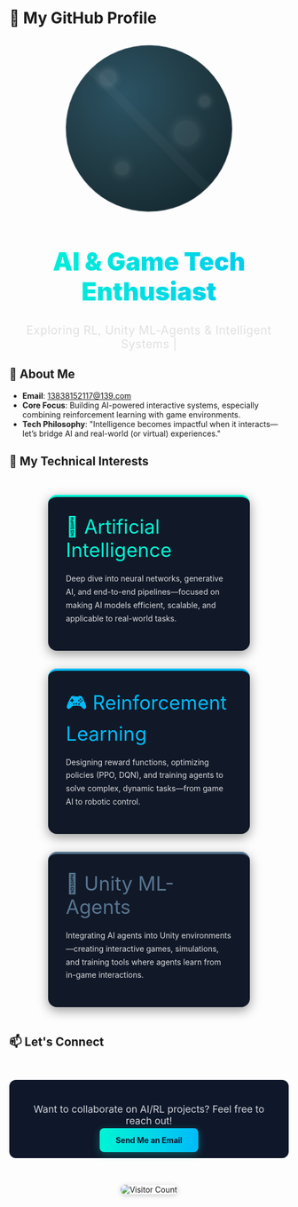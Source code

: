# 🌟 My GitHub Profile

<div align="center">
  <!-- 旋转发光星球（核心效果） -->
  <div style="position: relative; width: 300px; height: 300px; margin: 2rem auto; border-radius: 50%; overflow: hidden; animation: planetSpin 25s linear infinite;">
    <!-- 星球主体 -->
    <div style="width: 100%; height: 100%; background: radial-gradient(circle at 35% 30%, #2c5364, #203a43, #0f2027);">
      <!-- 星球表面纹理 -->
      <div style="position: absolute; top: 15%; left: 20%; width: 30px; height: 30px; border-radius: 50%; background: rgba(255,255,255,0.1); box-shadow: 0 0 15px rgba(255,255,255,0.2);"></div>
      <div style="position: absolute; top: 45%; left: 65%; width: 45px; height: 45px; border-radius: 50%; background: rgba(255,255,255,0.08); box-shadow: 0 0 20px rgba(255,255,255,0.15);"></div>
      <div style="position: absolute; top: 70%; left: 30%; width: 25px; height: 25px; border-radius: 50%; background: rgba(255,255,255,0.09); box-shadow: 0 0 18px rgba(255,255,255,0.18);"></div>
      <div style="position: absolute; top: 30%; left: 80%; width: 20px; height: 20px; border-radius: 50%; background: rgba(255,255,255,0.1); box-shadow: 0 0 12px rgba(255,255,255,0.2);"></div>
      <div style="position: absolute; top: 0; left: 0; width: 100%; height: 100%; background: linear-gradient(45deg, transparent 48%, rgba(255,255,255,0.03) 48%, rgba(255,255,255,0.03) 52%, transparent 52%);"></div>
    </div>
    <!-- 外层发光光晕（脉冲效果） -->
    <div style="position: absolute; top: -20px; left: -20px; width: 340px; height: 340px; border-radius: 50%; box-shadow: 0 0 40px #00f5d4, 0 0 80px rgba(0,245,212,0.5), 0 0 120px rgba(0,245,212,0.3); animation: glowPulse 3s ease-in-out infinite;"></div>
    <!-- 内层光晕（反向旋转） -->
    <div style="position: absolute; top: -10px; left: -10px; width: 320px; height: 320px; border-radius: 50%; box-shadow: 0 0 25px #00bbf9, 0 0 50px rgba(0,187,249,0.4); animation: planetSpin 25s linear infinite reverse;"></div>
  </div>

  <!-- 标题（渐变流动效果） -->
  <h1 style="font-size: 2.8rem; font-weight: 900; background: linear-gradient(90deg, #00f5d4, #00bbf9, #577590); background-size: 250% auto; color: transparent; background-clip: text; -webkit-background-clip: text; animation: textFlow 6s ease infinite;">
    AI & Game Tech Enthusiast
  </h1>

  <!-- 副标题（闪烁光标） -->
  <p style="font-size: 1.3rem; color: #e0e0e0; margin: 1.5rem 0; letter-spacing: 0.5px;">
    Exploring RL, Unity ML-Agents & Intelligent Systems <span style="animation: cursorBlink 1.2s step-end infinite;">|</span>
  </p>
</div>


## 🚀 About Me
- **Email**: <a href="mailto:13838152117@139.com" style="color: #00f5d4; text-decoration: none; transition: all 0.3s ease; border-bottom: 1px dashed transparent;">13838152117@139.com</a>
- **Core Focus**: Building AI-powered interactive systems, especially combining reinforcement learning with game environments.
- **Tech Philosophy**: "Intelligence becomes impactful when it interacts—let’s bridge AI and real-world (or virtual) experiences."


## 🔬 My Technical Interests
<div style="display: flex; flex-wrap: wrap; gap: 2rem; justify-content: center; margin: 3rem 0; padding: 0 1rem;">
  <!-- AI 卡片 -->
  <div style="width: 300px; padding: 2rem; border-radius: 16px; background: #111827; box-shadow: 0 6px 20px rgba(0,0,0,0.4); transition: all 0.4s ease; border-top: 4px solid #00f5d4; color: #f3f4f6;">
    <div style="font-size: 2.2rem; margin-bottom: 1.2rem; color: #00f5d4;">🤖 Artificial Intelligence</div>
    <p style="line-height: 1.7; opacity: 0.9;">Deep dive into neural networks, generative AI, and end-to-end pipelines—focused on making AI models efficient, scalable, and applicable to real-world tasks.</p>
  </div>

  <!-- 强化学习卡片 -->
  <div style="width: 300px; padding: 2rem; border-radius: 16px; background: #111827; box-shadow: 0 6px 20px rgba(0,0,0,0.4); transition: all 0.4s ease; border-top: 4px solid #00bbf9; color: #f3f4f6;">
    <div style="font-size: 2.2rem; margin-bottom: 1.2rem; color: #00bbf9;">🎮 Reinforcement Learning</div>
    <p style="line-height: 1.7; opacity: 0.9;">Designing reward functions, optimizing policies (PPO, DQN), and training agents to solve complex, dynamic tasks—from game AI to robotic control.</p>
  </div>

  <!-- Unity ML-Agents 卡片 -->
  <div style="width: 300px; padding: 2rem; border-radius: 16px; background: #111827; box-shadow: 0 6px 20px rgba(0,0,0,0.4); transition: all 0.4s ease; border-top: 4px solid #577590; color: #f3f4f6;">
    <div style="font-size: 2.2rem; margin-bottom: 1.2rem; color: #577590;">🎯 Unity ML-Agents</div>
    <p style="line-height: 1.7; opacity: 0.9;">Integrating AI agents into Unity environments—creating interactive games, simulations, and training tools where agents learn from in-game interactions.</p>
  </div>
</div>


## 📫 Let's Connect
<div align="center" style="margin: 3rem 0; padding: 1.5rem; border-radius: 12px; background: #0f172a; width: fit-content; margin-left: auto; margin-right: auto;">
  <p style="font-size: 1.1rem; color: #d1d5db; margin-bottom: 1rem;">Want to collaborate on AI/RL projects? Feel free to reach out!</p>
  <a href="mailto:13838152117@139.com" style="padding: 0.8rem 1.8rem; background: linear-gradient(90deg, #00f5d4, #00bbf9); color: #0f172a; font-weight: bold; border-radius: 8px; text-decoration: none; transition: all 0.3s ease; box-shadow: 0 4px 15px rgba(0,245,212,0.3);">
    Send Me an Email
  </a>
</div>


<!-- 访客计数器（已替换你的用户名） -->
<div align="center" style="margin: 2rem 0;">
  <img src="https://visitor-badge.laobi.icu/badge?page_id=Ricardo-shuo-liu.Ricardo-shuo-liu" alt="Visitor Count" style="border-radius: 8px; box-shadow: 0 2px 10px rgba(0,0,0,0.2);">
</div>


<!-- 动画样式（兼容 GitHub 渲染） -->
<style>
  @keyframes planetSpin {
    0% { transform: rotate(0deg); }
    100% { transform: rotate(360deg); }
  }
  @keyframes glowPulse {
    0%, 100% { box-shadow: 0 0 40px #00f5d4, 0 0 80px rgba(0,245,212,0.5), 0 0 120px rgba(0,245,212,0.3); }
    50% { box-shadow: 0 0 60px #00f5d4, 0 0 100px rgba(0,245,212,0.7), 0 0 140px rgba(0,245,212,0.5); }
  }
  @keyframes textFlow {
    0% { background-position: 0% center; }
    100% { background-position: 200% center; }
  }
  @keyframes cursorBlink {
    50% { opacity: 0; }
  }
  div[style*="width: 300px; padding: 2rem;"]:hover {
    transform: translateY(-10px);
    box-shadow: 0 12px 30px rgba(0,245,212,0.2);
  }
  a[style*="padding: 0.8rem 1.8rem;"]:hover {
    transform: translateY(-2px);
    box-shadow: 0 6px 20px rgba(0,245,212,0.4);
  }
</style>

